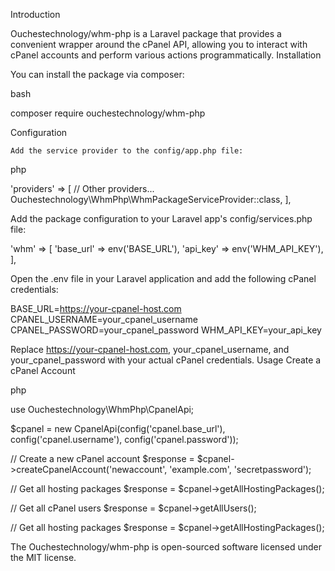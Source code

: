 Introduction

Ouchestechnology/whm-php is a Laravel package that provides a convenient wrapper around the cPanel API, allowing you to interact with cPanel accounts and perform various actions programmatically.
Installation

You can install the package via composer:

bash

composer require ouchestechnology/whm-php

Configuration

    Add the service provider to the config/app.php file:

php

'providers' => [
    // Other providers...
    Ouchestechnology\WhmPhp\WhmPackageServiceProvider::class,
],

Add the package configuration to your Laravel app's config/services.php file:


'whm' => [
    'base_url' => env('BASE_URL'),
    'api_key' => env('WHM_API_KEY'),
],

Open the .env file in your Laravel application and add the following cPanel credentials:


BASE_URL=https://your-cpanel-host.com
CPANEL_USERNAME=your_cpanel_username
CPANEL_PASSWORD=your_cpanel_password
WHM_API_KEY=your_api_key

Replace https://your-cpanel-host.com, your_cpanel_username, and your_cpanel_password with your actual cPanel credentials.
Usage
Create a cPanel Account

php

use Ouchestechnology\WhmPhp\CpanelApi;

$cpanel = new CpanelApi(config('cpanel.base_url'), config('cpanel.username'), config('cpanel.password'));

// Create a new cPanel account
$response = $cpanel->createCpanelAccount('newaccount', 'example.com', 'secretpassword');

// Get all hosting packages
$response = $cpanel->getAllHostingPackages();

// Get all cPanel users
$response = $cpanel->getAllUsers();

// Get all hosting packages
$response = $cpanel->getAllHostingPackages();

The Ouchestechnology/whm-php is open-sourced software licensed under the MIT license.
